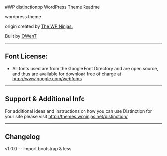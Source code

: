 #WP distinctionpp WordPress Theme Readme

wordpress theme

origin created by <a class="wpn" href="http://wpninjas.net" title="The WP Ninjas" rel="generator" target="_blank">The WP Ninjas.</a>

Built by <a class="wpn" href="http://www.owent.net" title="OWenT" rel="generator" target="_blank">OWenT</a>


-------------
Font License:
-------------

- All fonts used are from the Google Font Directory and are open source, and thus are available for download free of charge at http://www.google.com/webfonts

-------------------------
Support & Additional Info
-------------------------

For additional ideas and instructions on how you can use Distinction for your site please visit http://themes.wpninjas.net/distinction/

-------------------------
Changelog
-------------------------

v1.0.0
 -- import bootstrap & less